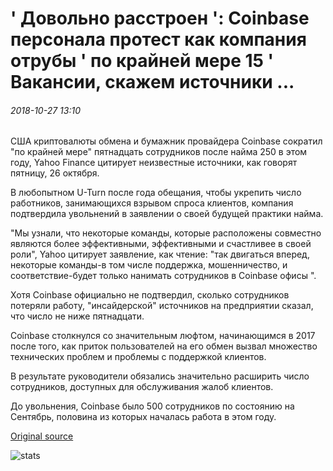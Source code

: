 # ' Довольно расстроен ': Coinbase персонала протест как компания отрубы ' по крайней мере 15 ' Вакансии, скажем источники ...

###### 2018-10-27 13:10

США криптовалюты обмена и бумажник провайдера Coinbase сократил "по крайней мере" пятнадцать сотрудников после найма 250 в этом году, Yahoo Finance цитирует неизвестные источники, как говорят пятницу, 26 октября.

В любопытном U-Turn после года обещания, чтобы укрепить число работников, занимающихся взрывом спроса клиентов, компания подтвердила увольнений в заявлении о своей будущей практики найма.

"Мы узнали, что некоторые команды, которые расположены совместно являются более эффективными, эффективными и счастливее в своей роли", Yahoo цитирует заявление, как чтение: "так двигаться вперед, некоторые команды-в том числе поддержка, мошенничество, и соответствие-будет только нанимать сотрудников в Coinbase офисы ".

Хотя Coinbase официально не подтвердил, сколько сотрудников потеряли работу, "инсайдерской" источников на предприятии сказал, что число не ниже пятнадцати.

Coinbase столкнулся со значительным люфтом, начинающимся в 2017 после того, как приток пользователей на его обмен вызвал множество технических проблем и проблемы с поддержкой клиентов.

В результате руководители обязались значительно расширить число сотрудников, доступных для обслуживания жалоб клиентов.

До увольнения, Coinbase было 500 сотрудников по состоянию на Сентябрь, половина из которых началась работа в этом году.

[Original source](https://cointelegraph.com/news/pretty-upset-coinbase-staff-protest-as-company-cuts-at-least-15-jobs-say-sources)

![stats](https://c.statcounter.com/11760860/0/a89fa40b/1/ "stats")